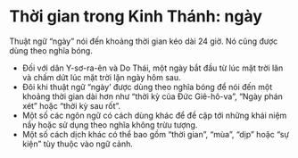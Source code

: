 # Thời gian trong Kinh Thánh: ngày

Thuật ngữ “ngày” nói đến khoảng thời gian kéo dài 24 giờ. Nó cũng được dùng theo nghĩa bóng.  
- Đối với dân Y-sơ-ra-ên và Do Thái, một ngày bắt đầu từ lúc mặt trời lăn và chấm dứt lúc mặt trời lặn ngày hôm sau.
- Đôi khi thuật ngữ “ngày’ được dùng theo nghĩa bóng để nói đến một khoảng thời gian dài hơn như “thời kỳ của Đức Giê-hô-va”, “Ngày phán xét” hoặc “thời kỳ sau rốt”.
- Một số các ngôn ngữ có cách dùng khác để đề cập tới những khái niệm nầy hoặc sử dụng theo nghĩa không trừu tượng.
- Một số cách dịch khác có thể bao gồm “thời gian”, “mùa”, “dịp” hoặc “sự kiện” tùy thuộc vào ngữ cảnh.

